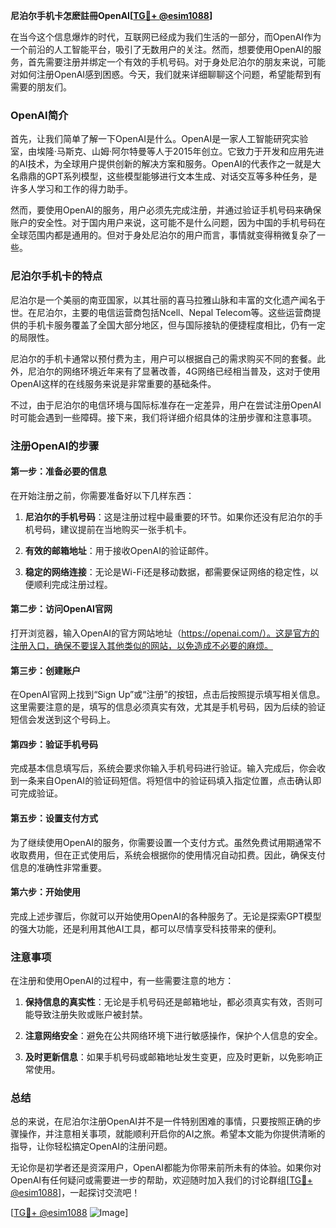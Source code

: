 **尼泊尔手机卡怎麽註冊OpenAI[[TG💪+ @esim1088](https://t.me/s/esim1088)]**

在当今这个信息爆炸的时代，互联网已经成为我们生活的一部分，而OpenAI作为一个前沿的人工智能平台，吸引了无数用户的关注。然而，想要使用OpenAI的服务，首先需要注册并绑定一个有效的手机号码。对于身处尼泊尔的朋友来说，可能对如何注册OpenAI感到困惑。今天，我们就来详细聊聊这个问题，希望能帮到有需要的朋友们。

### OpenAI简介

首先，让我们简单了解一下OpenAI是什么。OpenAI是一家人工智能研究实验室，由埃隆·马斯克、山姆·阿尔特曼等人于2015年创立。它致力于开发和应用先进的AI技术，为全球用户提供创新的解决方案和服务。OpenAI的代表作之一就是大名鼎鼎的GPT系列模型，这些模型能够进行文本生成、对话交互等多种任务，是许多人学习和工作的得力助手。

然而，要使用OpenAI的服务，用户必须先完成注册，并通过验证手机号码来确保账户的安全性。对于国内用户来说，这可能不是什么问题，因为中国的手机号码在全球范围内都是通用的。但对于身处尼泊尔的用户而言，事情就变得稍微复杂了一些。

### 尼泊尔手机卡的特点

尼泊尔是一个美丽的南亚国家，以其壮丽的喜马拉雅山脉和丰富的文化遗产闻名于世。在尼泊尔，主要的电信运营商包括Ncell、Nepal Telecom等。这些运营商提供的手机卡服务覆盖了全国大部分地区，但与国际接轨的便捷程度相比，仍有一定的局限性。

尼泊尔的手机卡通常以预付费为主，用户可以根据自己的需求购买不同的套餐。此外，尼泊尔的网络环境近年来有了显著改善，4G网络已经相当普及，这对于使用OpenAI这样的在线服务来说是非常重要的基础条件。

不过，由于尼泊尔的电信环境与国际标准存在一定差异，用户在尝试注册OpenAI时可能会遇到一些障碍。接下来，我们将详细介绍具体的注册步骤和注意事项。

### 注册OpenAI的步骤

#### 第一步：准备必要的信息

在开始注册之前，你需要准备好以下几样东西：

1. **尼泊尔的手机号码**：这是注册过程中最重要的环节。如果你还没有尼泊尔的手机号码，建议提前在当地购买一张手机卡。
   
2. **有效的邮箱地址**：用于接收OpenAI的验证邮件。

3. **稳定的网络连接**：无论是Wi-Fi还是移动数据，都需要保证网络的稳定性，以便顺利完成注册过程。

#### 第二步：访问OpenAI官网

打开浏览器，输入OpenAI的官方网站地址（https://openai.com/）。这是官方的注册入口，确保不要误入其他类似的网站，以免造成不必要的麻烦。

#### 第三步：创建账户

在OpenAI官网上找到“Sign Up”或“注册”的按钮，点击后按照提示填写相关信息。这里需要注意的是，填写的信息必须真实有效，尤其是手机号码，因为后续的验证短信会发送到这个号码上。

#### 第四步：验证手机号码

完成基本信息填写后，系统会要求你输入手机号码进行验证。输入完成后，你会收到一条来自OpenAI的验证码短信。将短信中的验证码填入指定位置，点击确认即可完成验证。

#### 第五步：设置支付方式

为了继续使用OpenAI的服务，你需要设置一个支付方式。虽然免费试用期通常不收取费用，但在正式使用后，系统会根据你的使用情况自动扣费。因此，确保支付信息的准确性非常重要。

#### 第六步：开始使用

完成上述步骤后，你就可以开始使用OpenAI的各种服务了。无论是探索GPT模型的强大功能，还是利用其他AI工具，都可以尽情享受科技带来的便利。

### 注意事项

在注册和使用OpenAI的过程中，有一些需要注意的地方：

1. **保持信息的真实性**：无论是手机号码还是邮箱地址，都必须真实有效，否则可能导致注册失败或账户被封禁。

2. **注意网络安全**：避免在公共网络环境下进行敏感操作，保护个人信息的安全。

3. **及时更新信息**：如果手机号码或邮箱地址发生变更，应及时更新，以免影响正常使用。

### 总结

总的来说，在尼泊尔注册OpenAI并不是一件特别困难的事情，只要按照正确的步骤操作，并注意相关事项，就能顺利开启你的AI之旅。希望本文能为你提供清晰的指导，让你轻松搞定OpenAI的注册问题。

无论你是初学者还是资深用户，OpenAI都能为你带来前所未有的体验。如果你对OpenAI有任何疑问或需要进一步的帮助，欢迎随时加入我们的讨论群组[[TG💪+ @esim1088](https://t.me/s/esim1088)]，一起探讨交流吧！

[[TG💪+ @esim1088](https://t.me/s/esim1088) ![Image](https://i.postimg.cc/4NQfJmqS/Snipaste-2025-05-13-00-14-12.png)]